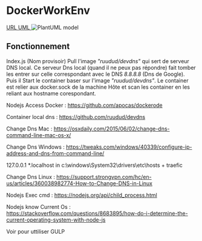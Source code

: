 # DockerWorkEnv
[URL UML ](http://www.plantuml.com/plantuml/uml/5SnH2e90403GVqzH5t2X126854maYmeB_LtNASLrHcPdg-DN_u-NED4iVhB1Sa1ZVGUUxQ8NcTr6ATRly3b8xrllW0sX04feQ5Aj5WiFOgCoCYDmJJpkyQKcxGHOpLRZVmtb8pkX4N2Rvj4vhz9oVRmsgpekgiCzAsvbV6cYKnqaWDtFVm40)
![PlantUML model](http://www.plantuml.com/plantuml/png/5SnH2e90403GVqzH5t2X126854maYmeB_LtNASLrHcPdg-DN_u-NED4iVhB1Sa1ZVGUUxQ8NcTr6ATRly3b8xrllW0sX04feQ5Aj5WiFOgCoCYDmJJpkyQKcxGHOpLRZVmtb8pkX4N2Rvj4vhz9oVRmsgpekgiCzAsvbV6cYKnqaWDtFVm40)

## Fonctionnement

Index.js (Nom provisoir) Pull l'image *"ruudud/devdns"* qui sert de serveur DNS local.
Ce serveur Dns local (quand il ne peux pas répondre) fait tomber les entrer sur celle correspondant avec le DNS *8.8.8.8* (Dns de Google).
Puis il Start le container baser sur l'image *"ruudud/devdns"*.
Le container est relier aux docker.sock de la machine Hôte et scan les container en les reliant aux hostname corespondant.


Nodejs Access Docker : https://github.com/apocas/dockerode

Container local dns : https://github.com/ruudud/devdns

Change Dns Mac : https://osxdaily.com/2015/06/02/change-dns-command-line-mac-os-x/

Change Dns Windows : https://tweaks.com/windows/40339/configure-ip-address-and-dns-from-command-line/

127.0.0.1 *.localhost in c:\windows\System32\drivers\etc\hosts + traefic

Change Dns Linux : https://support.strongvpn.com/hc/en-us/articles/360038982774-How-to-Change-DNS-in-Linux

Nodejs Exec cmd : https://nodejs.org/api/child_process.html

Nodejs know Current Os : https://stackoverflow.com/questions/8683895/how-do-i-determine-the-current-operating-system-with-node-js

Voir pour uttiliser GULP
